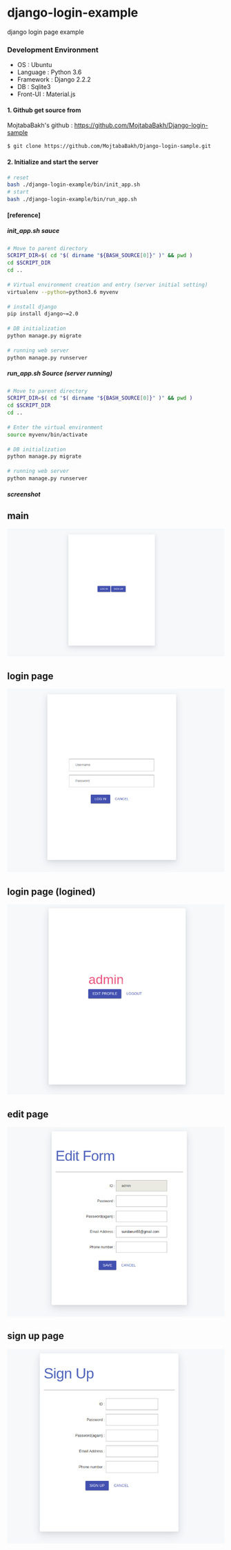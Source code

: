 # django-login-example
django login page example


### Development Environment
- OS : Ubuntu
- Language : Python 3.6
- Framework : Django 2.2.2
- DB : Sqlite3
- Front-UI : Material.js


#### 1. Github get source from
MojtabaBakh's github : <https://github.com/MojtabaBakh/Django-login-sample>


```bash
$ git clone https://github.com/MojtabaBakh/Django-login-sample.git
```


#### 2. Initialize and start the server


```bash
# reset
bash ./django-login-example/bin/init_app.sh
# start
bash ./django-login-example/bin/run_app.sh
```

#### [reference]
##### init_app.sh sauce

```bash
# Move to parent directory
SCRIPT_DIR=$( cd "$( dirname "${BASH_SOURCE[0]}" )" && pwd )
cd $SCRIPT_DIR
cd ..

# Virtual environment creation and entry (server initial setting)
virtualenv --python=python3.6 myvenv

# install django
pip install django~=2.0

# DB initialization
python manage.py migrate

# running web server
python manage.py runserver
```

##### run_app.sh Source (server running)

```bash
# Move to parent directory
SCRIPT_DIR=$( cd "$( dirname "${BASH_SOURCE[0]}" )" && pwd )
cd $SCRIPT_DIR
cd ..

# Enter the virtual environment
source myvenv/bin/activate

# DB initialization
python manage.py migrate

# running web server
python manage.py runserver
```




##### screenshot
main
-----
![main_page](./img/main_page.png)


login page
-----
![login_page](./img/login_page.png)


login page (logined)
-----
![logined_page](./img/loggined_page.png)


edit page
-----
![edit_page](./img/edit_page.png)


sign up page
-----
![sign_up_page](./img/sign_up_page.png) 
